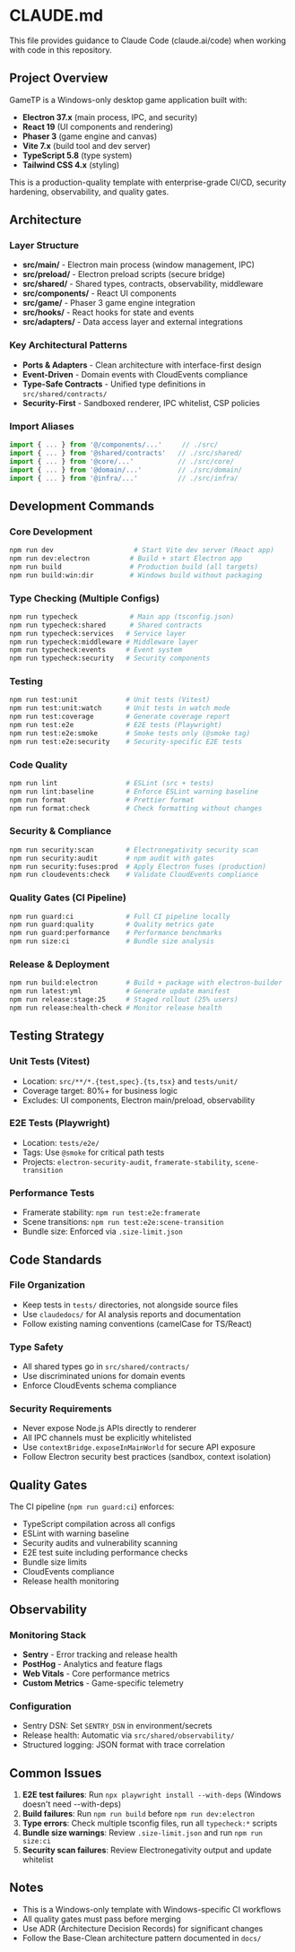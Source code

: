 # CLAUDE.md

This file provides guidance to Claude Code (claude.ai/code) when working with code in this repository.

## Project Overview

GameTP is a Windows-only desktop game application built with:

- **Electron 37.x** (main process, IPC, and security)
- **React 19** (UI components and rendering)
- **Phaser 3** (game engine and canvas)
- **Vite 7.x** (build tool and dev server)
- **TypeScript 5.8** (type system)
- **Tailwind CSS 4.x** (styling)

This is a production-quality template with enterprise-grade CI/CD, security hardening, observability, and quality gates.

## Architecture

### Layer Structure

- **src/main/** - Electron main process (window management, IPC)
- **src/preload/** - Electron preload scripts (secure bridge)
- **src/shared/** - Shared types, contracts, observability, middleware
- **src/components/** - React UI components
- **src/game/** - Phaser 3 game engine integration
- **src/hooks/** - React hooks for state and events
- **src/adapters/** - Data access layer and external integrations

### Key Architectural Patterns

- **Ports & Adapters** - Clean architecture with interface-first design
- **Event-Driven** - Domain events with CloudEvents compliance
- **Type-Safe Contracts** - Unified type definitions in `src/shared/contracts/`
- **Security-First** - Sandboxed renderer, IPC whitelist, CSP policies

### Import Aliases

```typescript
import { ... } from '@/components/...'     // ./src/
import { ... } from '@shared/contracts'   // ./src/shared/
import { ... } from '@core/...'           // ./src/core/
import { ... } from '@domain/...'         // ./src/domain/
import { ... } from '@infra/...'          // ./src/infra/
```

## Development Commands

### Core Development

```bash
npm run dev                    # Start Vite dev server (React app)
npm run dev:electron          # Build + start Electron app
npm run build                 # Production build (all targets)
npm run build:win:dir         # Windows build without packaging
```

### Type Checking (Multiple Configs)

```bash
npm run typecheck             # Main app (tsconfig.json)
npm run typecheck:shared      # Shared contracts
npm run typecheck:services   # Service layer
npm run typecheck:middleware # Middleware layer
npm run typecheck:events     # Event system
npm run typecheck:security   # Security components
```

### Testing

```bash
npm run test:unit            # Unit tests (Vitest)
npm run test:unit:watch      # Unit tests in watch mode
npm run test:coverage        # Generate coverage report
npm run test:e2e             # E2E tests (Playwright)
npm run test:e2e:smoke       # Smoke tests only (@smoke tag)
npm run test:e2e:security    # Security-specific E2E tests
```

### Code Quality

```bash
npm run lint                 # ESLint (src + tests)
npm run lint:baseline        # Enforce ESLint warning baseline
npm run format               # Prettier format
npm run format:check         # Check formatting without changes
```

### Security & Compliance

```bash
npm run security:scan        # Electronegativity security scan
npm run security:audit       # npm audit with gates
npm run security:fuses:prod  # Apply Electron fuses (production)
npm run cloudevents:check    # Validate CloudEvents compliance
```

### Quality Gates (CI Pipeline)

```bash
npm run guard:ci             # Full CI pipeline locally
npm run guard:quality        # Quality metrics gate
npm run guard:performance    # Performance benchmarks
npm run size:ci              # Bundle size analysis
```

### Release & Deployment

```bash
npm run build:electron       # Build + package with electron-builder
npm run latest:yml           # Generate update manifest
npm run release:stage:25     # Staged rollout (25% users)
npm run release:health-check # Monitor release health
```

## Testing Strategy

### Unit Tests (Vitest)

- Location: `src/**/*.{test,spec}.{ts,tsx}` and `tests/unit/`
- Coverage target: 80%+ for business logic
- Excludes: UI components, Electron main/preload, observability

### E2E Tests (Playwright)

- Location: `tests/e2e/`
- Tags: Use `@smoke` for critical path tests
- Projects: `electron-security-audit`, `framerate-stability`, `scene-transition`

### Performance Tests

- Framerate stability: `npm run test:e2e:framerate`
- Scene transitions: `npm run test:e2e:scene-transition`
- Bundle size: Enforced via `.size-limit.json`

## Code Standards

### File Organization

- Keep tests in `tests/` directories, not alongside source files
- Use `claudedocs/` for AI analysis reports and documentation
- Follow existing naming conventions (camelCase for TS/React)

### Type Safety

- All shared types go in `src/shared/contracts/`
- Use discriminated unions for domain events
- Enforce CloudEvents schema compliance

### Security Requirements

- Never expose Node.js APIs directly to renderer
- All IPC channels must be explicitly whitelisted
- Use `contextBridge.exposeInMainWorld` for secure API exposure
- Follow Electron security best practices (sandbox, context isolation)

## Quality Gates

The CI pipeline (`npm run guard:ci`) enforces:

- TypeScript compilation across all configs
- ESLint with warning baseline
- Security audits and vulnerability scanning
- E2E test suite including performance checks
- Bundle size limits
- CloudEvents compliance
- Release health monitoring

## Observability

### Monitoring Stack

- **Sentry** - Error tracking and release health
- **PostHog** - Analytics and feature flags
- **Web Vitals** - Core performance metrics
- **Custom Metrics** - Game-specific telemetry

### Configuration

- Sentry DSN: Set `SENTRY_DSN` in environment/secrets
- Release health: Automatic via `src/shared/observability/`
- Structured logging: JSON format with trace correlation

## Common Issues

1. **E2E test failures**: Run `npx playwright install --with-deps` (Windows doesn't need --with-deps)
2. **Build failures**: Run `npm run build` before `npm run dev:electron`
3. **Type errors**: Check multiple tsconfig files, run all `typecheck:*` scripts
4. **Bundle size warnings**: Review `.size-limit.json` and run `npm run size:ci`
5. **Security scan failures**: Review Electronegativity output and update whitelist

## Notes

- This is a Windows-only template with Windows-specific CI workflows
- All quality gates must pass before merging
- Use ADR (Architecture Decision Records) for significant changes
- Follow the Base-Clean architecture pattern documented in `docs/`
